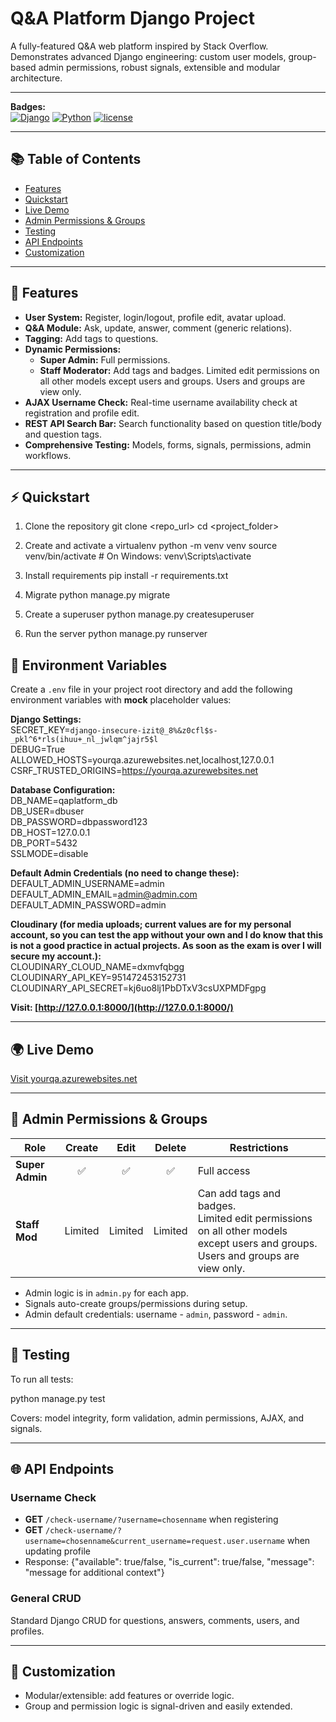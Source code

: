 # Q&A Platform Django Project

A fully-featured Q&A web platform inspired by Stack Overflow. Demonstrates advanced Django engineering: custom user models, group-based admin permissions, robust signals, extensible and modular architecture.

---

**Badges:**  
[![Django](https://img.shields.io/badge/Django-5.2.4-green)]() [![Python](https://img.shields.io/badge/Python-3.12-blue)]() [![license](https://img.shields.io/badge/license-MIT-informational)]()

---

## 📚 Table of Contents

- [Features](#-features)
- [Quickstart](#-quickstart)
- [Live Demo](#-live-demo)
- [Admin Permissions & Groups](#-admin-permissions--groups)
- [Testing](#-testing)
- [API Endpoints](#-api-endpoints)
- [Customization](#-customization)

---

## 🚀 Features

- **User System:** Register, login/logout, profile edit, avatar upload.
- **Q&A Module:** Ask, update, answer, comment (generic relations).
- **Tagging:** Add tags to questions.
- **Dynamic Permissions:**
    - **Super Admin:** Full permissions.
    - **Staff Moderator:** Add tags and badges. Limited edit permissions on all other models except users and groups. Users and groups are view only.
- **AJAX Username Check:** Real-time username availability check at registration and profile edit.
- **REST API Search Bar:** Search functionality based on question title/body and question tags.
- **Comprehensive Testing:** Models, forms, signals, permissions, admin workflows.

---

## ⚡ Quickstart

1. Clone the repository
   git clone <repo_url>
   cd <project_folder>

2. Create and activate a virtualenv
   python -m venv venv
   source venv/bin/activate # On Windows: venv\Scripts\activate

3. Install requirements
   pip install -r requirements.txt

4. Migrate
   python manage.py migrate

5. Create a superuser
   python manage.py createsuperuser

6. Run the server
   python manage.py runserver

## 🌟 Environment Variables

Create a `.env` file in your project root directory and add the following environment variables with **mock** placeholder values:

**Django Settings:**<br>
SECRET_KEY=`django-insecure-izit@_8%&z0cfl$s-_pkl^6*rls(ihuu+_nl_jwlqm^jajr5$l`<br>
DEBUG=True<br>
ALLOWED_HOSTS=yourqa.azurewebsites.net,localhost,127.0.0.1<br>
CSRF_TRUSTED_ORIGINS=https://yourqa.azurewebsites.net

**Database Configuration:**<br>
DB_NAME=qaplatform_db<br>
DB_USER=dbuser<br>
DB_PASSWORD=dbpassword123<br>
DB_HOST=127.0.0.1<br>
DB_PORT=5432<br>
SSLMODE=disable

**Default Admin Credentials (no need to change these):**<br>
DEFAULT_ADMIN_USERNAME=admin<br>
DEFAULT_ADMIN_EMAIL=admin@admin.com<br>
DEFAULT_ADMIN_PASSWORD=admin

**Cloudinary (for media uploads; current values are for my personal account, so you can test the app without your own and I do know that this is not a good practice in actual projects. As soon as the exam is over I will secure my account.):**<br>
CLOUDINARY_CLOUD_NAME=dxmvfqbgg<br>
CLOUDINARY_API_KEY=951472453152731<br>
CLOUDINARY_API_SECRET=kj6uo8lj1PbDTxV3csUXPMDFgpg


**Visit: [http://127.0.0.1:8000/](http://127.0.0.1:8000/)**


---

## 🌍 Live Demo

[Visit yourqa.azurewebsites.net](https://yourqa.azurewebsites.net)

---

## 🔑 Admin Permissions & Groups

| Role            | Create  |  Edit   | Delete  | Restrictions                                                                                                                     |
|-----------------|:-------:|:-------:|:-------:|----------------------------------------------------------------------------------------------------------------------------------|
| **Super Admin** |    ✅    |    ✅    |    ✅    | Full access                                                                                                                      |
| **Staff Mod**   | Limited | Limited | Limited | Can add tags and badges.<br>Limited edit permissions on all other models except users and groups.<br>Users and groups are view only. |

- Admin logic is in `admin.py` for each app.
- Signals auto-create groups/permissions during setup.
- Admin default credentials: username - `admin`, password - `admin`.

---

## 🧪 Testing

To run all tests:

python manage.py test

Covers: model integrity, form validation, admin permissions, AJAX, and signals.

---

## 🌐 API Endpoints

### Username Check

- **GET** `/check-username/?username=chosenname` when registering
- **GET** `/check-username/?username=chosenname&current_username=request.user.username` when updating profile
- Response:
  {"available": true/false, "is_current": true/false, "message": "message for additional context"}

### General CRUD

Standard Django CRUD for questions, answers, comments, users, and profiles.

---

## 🎨 Customization

- Modular/extensible: add features or override logic.
- Group and permission logic is signal-driven and easily extended.
